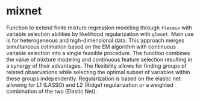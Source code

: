 # mixnet

Function to extend finite mixture regression modeling through `flexmix` with variable selection abilities by likelihood regularization with `glmnet`. Main use is for heterogeneous and high-dimensional data. This approach merges simultaneous estimation based on the EM algorithm with continuous variable selection into a single feasible procedure. The function combines the value of mixture modeling and continuous feature selection resulting in a synergy of their advantages. The flexibility allows for finding groups of related observations while selecting the optimal subset of variables within these groups independently. Regularization is based on the elastic net allowing for L1 (LASSO) and L2 (Ridge) regularization or a weighted combination of the two (Elastic Net). 
